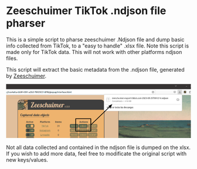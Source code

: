 # Zeeschuimer TikTok .ndjson file pharser

This is a simple script to pharse zeeschuimer .Ndjson file and dump basic info collected from TikTok, to a "easy to handle" .xlsx file. Note this script is made only for TikTok data. This will not work with other platforms ndjson files.

This script will extract the basic metadata from the .ndjson file, generated by [Zeeschuimer](https://github.com/digitalmethodsinitiative/zeeschuimer).

![](https://github.com/AdriaPadilla/zeeschuimer_ndjson_pharser/blob/main/Captura%20de%20pantalla%20de%202023-05-25%2011-14-51.png)

Not all data collected and contained in the ndjson file is dumped on the xlsx. If you wish to add more data, feel free to modificate the original script with new keys/values. 
